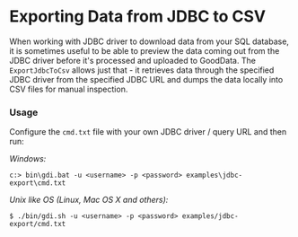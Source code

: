 # Exporting Data from JDBC to CSV

When working with JDBC driver to download data from your SQL database, it is sometimes useful to be able to preview the data coming out from the JDBC driver before it's processed and uploaded to GoodData. The `ExportJdbcToCsv` allows just that - it retrieves data through the specified JDBC driver from the specified JDBC URL and dumps the data locally into CSV files for manual inspection.

### Usage

Configure the `cmd.txt` file with your own JDBC driver / query URL and then run:

_Windows:_

    c:> bin\gdi.bat -u <username> -p <password> examples\jdbc-export\cmd.txt

_Unix like OS (Linux, Mac OS X and others):_

    $ ./bin/gdi.sh -u <username> -p <password> examples/jdbc-export/cmd.txt
